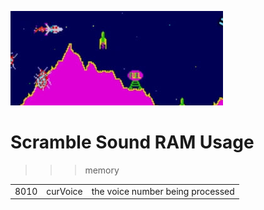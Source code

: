 ![Scramble Sound RAM Usage](scramble.jpg)

# Scramble Sound RAM Usage

>>> memory

| | | |
| --- | --- | --- |
| 8010    | curVoice        | the voice number being processed |

